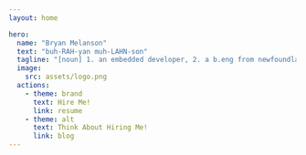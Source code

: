 ```yaml
---
layout: home

hero:
  name: "Bryan Melanson"
  text: "buh-RAH-yan muh-LAHN-son"
  tagline: "[noun] 1. an embedded developer, 2. a b.eng from newfoundland, 3. slow-moving land mammal"
  image:
    src: assets/logo.png
  actions:
    - theme: brand
      text: Hire Me! 
      link: resume
    - theme: alt
      text: Think About Hiring Me!
      link: blog
---
```


